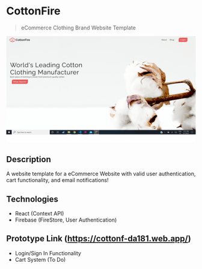 # CottonFire
> eCommerce Clothing Brand Website Template

![](Screenshot.png)

## Description
A website template for a eCommerce Website with valid user authentication, cart functionality, and email notifications!

## Technologies
* React (Context API)
* Firebase (FireStore, User Authentication)

## Prototype Link (https://cottonf-da181.web.app/)
* Login/Sign In Functionality 
* Cart System (To Do)



